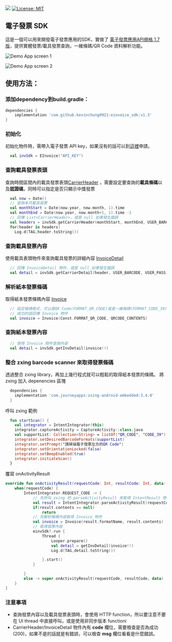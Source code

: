 [![](https://jitpack.io/v/kevinchung0921/einvoice_sdk.svg)](https://jitpack.io/#kevinchung0921/einvoice_sdk)
[![License: MIT](https://img.shields.io/badge/License-MIT-yellow.svg)](https://opensource.org/licenses/MIT)

## 電子發票 SDK
這是一個可以用來開發電子發票應用的SDK，實做了 [電子發票應用API規格 1.7 版](https://www.einvoice.nat.gov.tw/home/DownLoad?fileName=1510206773173_0.pdf)，提供實體發票/載具發票查詢，一維條碼/QR Code 資料解析功能。


![Demo App screen 1](https://drive.google.com/uc?export=view&id=1-2JvgN3avYLnTfmDb2kjp8DPrHg9eveD)

![Demo App screen 2](https://drive.google.com/uc?export=view&id=172hO_1-Q8v70Exp7RipYOTotTtvK7SXu)


## 使用方法：

### 添加dependency到build.gradle：

```groovy
dependencies {
    implementation 'com.github.kevinchung0921:einvoice_sdk:v1.3'
}
```
### 初始化

初始化物件時，需帶入電子發票 API key，如果沒有的話可以到[這裡](https://www.einvoice.nat.gov.tw/APCONSUMER/BTC605W/)申請。
```kotlin
  val invSdk = EInvoice("API_KEY")
```


### 查詢載具發票表頭

查詢時間區間內的載具發票表頭[CarrierHeader](https://github.com/kevinchung0921/einvoice_sdk/blob/master/einvoice/src/main/java/com/kevinchung/einvoice/data/CarrierHeader.kt) ，需要設定要查詢的**載具條碼**以及**認證碼**，同時可以指定是否只顯示中獎發票

```kotlin
  val now = Date()
  // 查詢本月載具發票
  val monthStart = Date(now.year, now.month, 1).time
  val monthEnd = Date(now.year, now.month+1, 1).time -1
  // 回傳 List<CarrierHeader>，或是 null 如果發生錯誤
  val headers = invSdk.getCarrierHeader(monthStart, monthEnd, USER_BARCODE, USER_PASS, false)
  for(header in headers)
    Log.d(TAG,header.toString())
```

### 查詢載具發票內容
使用載具表頭物件來查詢載具發票的詳細內容 [InvoiceDetail](https://github.com/kevinchung0921/einvoice_sdk/blob/master/einvoice/src/main/java/com/kevinchung/einvoice/data/InvoiceDetail.kt)
```kotlin
  // 回傳 InvoiceDetail 物件，或是 null 如果發生錯誤
  val detail = invSdk.getCarrierDetail(header, USER_BARCODE, USER_PASS)
```

### 解析紙本發票條碼
取得紙本發票條碼內容 [Invoice](https://github.com/kevinchung0921/einvoice_sdk/blob/master/einvoice/src/main/java/com/kevinchung/einvoice/data/Invoice.kt)
```kotlin
  // 指定條碼格式，可以是QR Code(FORMAT_QR_CODE)或是一維條碼(FORMAT_CODE_39)
  // 成功的話回傳 Invoice 物件
  val invoice = Invoice(Const.FORMAT_QR_CODE, QRCODE_CONTENTS)
```
### 查詢紙本發票內容

```kotlin
  // 使用 Invoice 物件查詢內容
  val detail = invSdk.getInvDetail(invoice!!)
```
### 整合 zxing barcode scanner 來取得發票條碼
透過整合 zxing library，再加上幾行程式就可以輕鬆的取得紙本發票的條碼。
將 zxing 加入 depenencies 區塊
```groovy
  dependencies {
    implementation 'com.journeyapps:zxing-android-embedded:3.4.0'
  }
```
呼叫 zxing 範例
```kotlin
  fun startScan() {
    val integrator = IntentIntegrator(this)
    integrator.captureActivity = CaptureActivity::class.java
    val supportList: Collection<String> = listOf("QR_CODE", "CODE_39")
    integrator.setDesiredBarcodeFormats(supportList)
    integrator.setPrompt("請掃描電子發票左方的QR Code")
    integrator.setOrientationLocked(false)
    integrator.setBeepEnabled(true)
    integrator.initiateScan()
  }
```
覆寫 onActivityResult
```kotlin
override fun onActivityResult(requestCode: Int, resultCode: Int, data: Intent?) {
    when(requestCode) {
        IntentIntegrator.REQUEST_CODE -> {
            // 先呼叫 zxing 的 parseActivityResult 來取得 IntentResult 物件
            val result = IntentIntegrator.parseActivityResult(requestCode, resultCode, data)
            if(result.contents == null)
                return
            // 先解析條碼內容取得 Invoice 物件    
            val invoice = Invoice(result.formatName, result.contents)
            // 取得發票內容
            einvSdk?.run {
                Thread {
                    Looper.prepare()
                    val detail = getInvDetail(invoice!!)
                    Log.d(TAG,detail.toString())

                }.start()
            }

        }
        else -> super.onActivityResult(requestCode, resultCode, data)
    }
}
```

### 注意事項
* 查詢發票內容以及載具發票表頭時，會使用 HTTP function，所以要注意不要在 UI thread 中直接呼叫，或是使用非同步版本 functioni
* CarrierHeader/InvoiceDetail 物件內有 **code** 欄位，需要檢查是否為成功(200)，如果不是的話就是有錯誤，可以檢查 **msg** 欄位看看是什麼錯誤。
